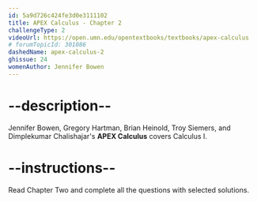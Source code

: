 ```yaml
---
id: 5a9d726c424fe3d0e3111102
title: APEX Calculus - Chapter 2
challengeType: 2
videoUrl: https://open.umn.edu/opentextbooks/textbooks/apex-calculus
# forumTopicId: 301086
dashedName: apex-calculus-2
ghissue: 24
womenAuthor: Jennifer Bowen 
---
```


# --description--

Jennifer Bowen, Gregory Hartman, Brian Heinold, Troy Siemers, and Dimplekumar Chalishajar's __APEX Calculus__ covers Calculus I.

# --instructions--

Read Chapter Two and complete all the questions with selected solutions.